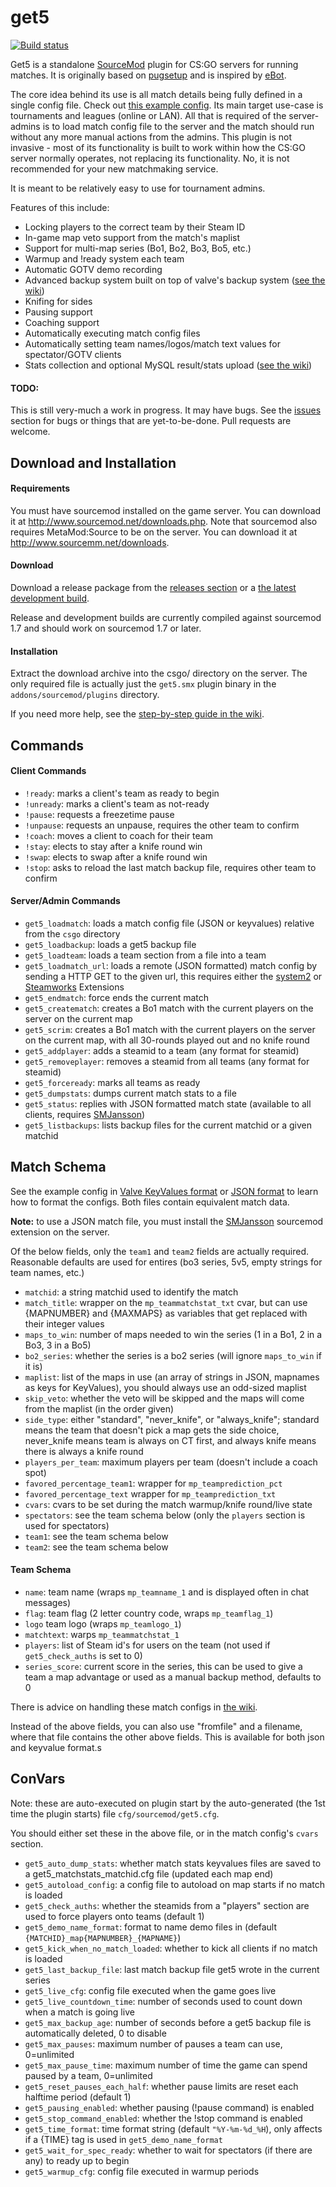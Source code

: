 get5
===========================

[![Build status](http://ci.splewis.net/job/get5/badge/icon)](http://ci.splewis.net/job/get5/)

Get5 is a standalone [SourceMod](http://www.sourcemod.net/) plugin for CS:GO servers for running matches. It is originally based on [pugsetup](https://github.com/splewis/csgo-pug-setup) and is inspired by [eBot](https://github.com/deStrO/eBot-CSGO).

The core idea behind its use is all match details being fully defined in a single config file. Check out [this example config](configs/get5/example_match.cfg). Its main target use-case is tournaments and leagues (online or LAN). All that is required of the server-admins is to load match config file to the server and the match should run without any more manual actions from the admins. This plugin is not invasive - most of its functionality is built to work within how the CS:GO server normally operates, not replacing its functionality. No, it is not recommended for your new matchmaking service.

It is meant to be relatively easy to use for tournament admins.

Features of this include:
- Locking players to the correct team by their Steam ID
- In-game map veto support from the match's maplist
- Support for multi-map series (Bo1, Bo2, Bo3, Bo5, etc.)
- Warmup and !ready system each team
- Automatic GOTV demo recording
- Advanced backup system built on top of valve's backup system ([see the wiki](https://github.com/splewis/get5/wiki/Match-backups))
- Knifing for sides
- Pausing support
- Coaching support
- Automatically executing match config files
- Automatically setting team names/logos/match text values for spectator/GOTV clients
- Stats collection and optional MySQL result/stats upload ([see the wiki](https://github.com/splewis/get5/wiki/Stats))

#### TODO:

This is still very-much a work in progress. It may have bugs. See the [issues](https://github.com/splewis/get5/issues) section for bugs or things that are yet-to-be-done. Pull requests are welcome.

## Download and Installation

#### Requirements
You must have sourcemod installed on the game server. You can download it at http://www.sourcemod.net/downloads.php. Note that sourcemod also requires MetaMod:Source to be on the server. You can download it at http://www.sourcemm.net/downloads.

#### Download
Download a release package from the [releases section](https://github.com/splewis/get5/releases) or a [the latest development build](http://ci.splewis.net/job/get5/lastSuccessfulBuild/).

Release and development builds are currently compiled against sourcemod 1.7 and should work on sourcemod 1.7 or later.

#### Installation
Extract the download archive into the csgo/ directory on the server. The only required file is actually just the ``get5.smx`` plugin binary in the ``addons/sourcemod/plugins`` directory.

If you need more help, see the [step-by-step guide in the wiki](https://github.com/splewis/get5/wiki/Step-by-step-installation-guide).


## Commands
#### Client Commands
- ``!ready``: marks a client's team as ready to begin
- ``!unready``: marks a client's team as not-ready
- ``!pause``: requests a freezetime pause
- ``!unpause``: requests an unpause, requires the other team to confirm
- ``!coach``: moves a client to coach for their team
- ``!stay``: elects to stay after a knife round win
- ``!swap``: elects to swap after a knife round win
- ``!stop``: asks to reload the last match backup file, requires other team to confirm

#### Server/Admin Commands
- ``get5_loadmatch``: loads a match config file (JSON or keyvalues) relative from the ``csgo`` directory
- ``get5_loadbackup``: loads a get5 backup file
- ``get5_loadteam``: loads a team section from a file into a team
- ``get5_loadmatch_url``: loads a remote (JSON formatted) match config by sending a HTTP GET to the given url, this requires either the [system2](https://forums.alliedmods.net/showthread.php?t=146019) or [Steamworks](https://forums.alliedmods.net/showthread.php?t=229556) Extensions
- ``get5_endmatch``: force ends the current match
- ``get5_creatematch``: creates a Bo1 match with the current players on the server on the current map
- ``get5_scrim``: creates a Bo1 match with the current players on the server on the current map, with all 30-rounds played out and no knife round
- ``get5_addplayer``: adds a steamid to a team (any format for steamid)
- ``get5_removeplayer``: removes a steamid from all teams (any format for steamid)
- ``get5_forceready``: marks all teams as ready
- ``get5_dumpstats``: dumps current match stats to a file
- ``get5_status``: replies with JSON formatted match state (available to all clients, requires [SMJansson](https://forums.alliedmods.net/showthread.php?t=184604))
- ``get5_listbackups``: lists backup files for the current matchid or a given matchid


## Match Schema

See the example config in [Valve KeyValues format](configs/get5/example_match.cfg) or [JSON format](configs/get5/example_match.json) to learn how to format the configs. Both files contain equivalent match data.

**Note:** to use a JSON match file, you must install the [SMJansson](https://forums.alliedmods.net/showthread.php?t=184604) sourcemod extension on the server.

Of the below fields, only the ``team1`` and ``team2`` fields are actually required. Reasonable defaults are used for entires (bo3 series, 5v5, empty strings for team names, etc.)

- ``matchid``: a string matchid used to identify the match
- ``match_title``: wrapper on the ``mp_teammatchstat_txt`` cvar, but can use {MAPNUMBER} and {MAXMAPS} as variables that get replaced with their integer values
- ``maps_to_win``: number of maps needed to win the series (1 in a Bo1, 2 in a Bo3, 3 in a Bo5)
- ``bo2_series``: whether the series is a bo2 series (will ignore ``maps_to_win`` if it is)
- ``maplist``: list of the maps in use (an array of strings in JSON, mapnames as keys for KeyValues), you should always use an odd-sized maplist
- ``skip_veto``: whether the veto will be skipped and the maps will come from the maplist (in the order given)
- ``side_type``: either "standard", "never_knife", or "always_knife"; standard means the team that doesn't pick a map gets the side choice, never_knife means team is always on CT first, and always knife means there is always a knife round
- ``players_per_team``: maximum players per team (doesn't include a coach spot)
- ``favored_percentage_team1``: wrapper for ``mp_teamprediction_pct``
- ``favored_percentage_text`` wrapper for ``mp_teamprediction_txt``
- ``cvars``: cvars to be set during the match warmup/knife round/live state
- ``spectators``: see the team schema below (only the ``players`` section is used for spectators)
- ``team1``: see the team schema below
- ``team2``: see the team schema below

#### Team Schema
- ``name``: team name (wraps ``mp_teamname_1`` and is displayed often in chat messages)
- ``flag``: team flag (2 letter country code, wraps ``mp_teamflag_1``)
- ``logo`` team logo (wraps ``mp_teamlogo_1``)
- ``matchtext``: warps ``mp_teammatchstat_1``
- ``players``: list of Steam id's for users on the team (not used if ``get5_check_auths`` is set to 0)
- ``series_score``: current score in the series, this can be used to give a team a map advantage or used as a manual backup method, defaults to 0

There is advice on handling these match configs in [the wiki](https://github.com/splewis/get5/wiki/Managing-match-configs).

Instead of the above fields, you can also use "fromfile" and a filename, where that file contains the other above fields. This is available for both json and keyvalue format.s

## ConVars
Note: these are auto-executed on plugin start by the auto-generated (the 1st time the plugin starts) file ``cfg/sourcemod/get5.cfg``.

You should either set these in the above file, or in the match config's ``cvars`` section.

- ``get5_auto_dump_stats``: whether match stats keyvalues files are saved to a get5_matchstats_matchid.cfg file (updated each map end)
- ``get5_autoload_config``: a config file to autoload on map starts if no match is loaded
- ``get5_check_auths``: whether the steamids from a "players" section are used to force players onto teams (default 1)
- ``get5_demo_name_format``: format to name demo files in (default ``{MATCHID}_map{MAPNUMBER}_{MAPNAME}``)
- ``get5_kick_when_no_match_loaded``: whether to kick all clients if no match is loaded
- ``get5_last_backup_file``: last match backup file get5 wrote in the current series
- ``get5_live_cfg``: config file executed when the game goes live
- ``get5_live_countdown_time``: number of seconds used to count down when a match is going live
- ``get5_max_backup_age``: number of seconds before a get5 backup file is automatically deleted, 0 to disable
- ``get5_max_pauses``: maximum number of pauses a team can use, 0=unlimited
- ``get5_max_pause_time``: maximum number of time the game can spend paused by a team, 0=unlimited
- ``get5_reset_pauses_each_half``: whether pause limits are reset each halftime period (default 1)
- ``get5_pausing_enabled``: whether pausing (!pause command) is enabled
- ``get5_stop_command_enabled``: whether the !stop command is enabled
- ``get5_time_format``: time format string (default ``"%Y-%m-%d_%H``), only affects if a {TIME} tag is used in ``get5_demo_name_format``
- ``get5_wait_for_spec_ready``: whether to wait for spectators (if there are any) to ready up to begin
- ``get5_warmup_cfg``: config file executed in warmup periods
